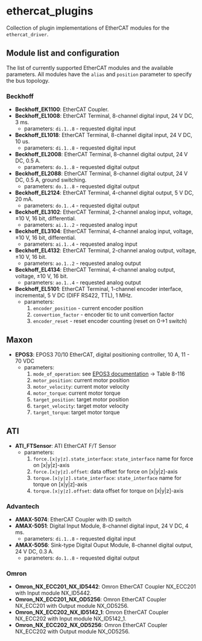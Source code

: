# ethercat_plugins
Collection of plugin implementations of EtherCAT modules for the `ethercat_driver`.

## Module list and configuration
The list of currently supported EtherCAT modules and the available parameters. All modules have the `alias` and `position` parameter to specify the bus topology.
### Beckhoff
- **Beckhoff_EK1100**: EtherCAT Coupler.
- **Beckhoff_EL1008**: EtherCAT Terminal, 8-channel digital input, 24 V DC, 3 ms.
    - parameters: `di.1..8` - requested digital input
- **Beckhoff_EL1018**: EtherCAT Terminal, 8-channel digital input, 24 V DC, 10 us.
    - parameters: `di.1..8` - requested digital input
- **Beckhoff_EL2008**: EtherCAT Terminal, 8-channel digital output, 24 V DC, 0.5 A.
    - parameters: `do.1..8` - requested digital output
- **Beckhoff_EL2088**: EtherCAT Terminal, 8-channel digital output, 24 V DC, 0.5 A, ground switching.
    - parameters: `do.1..8` - requested digital output
- **Beckhoff_EL2124**: EtherCAT Terminal, 4-channel digital output, 5 V DC, 20 mA.
    - parameters: `do.1..4` - requested digital output
- **Beckhoff_EL3102**: EtherCAT Terminal, 2-channel analog input, voltage, ±10 V, 16 bit, differential.
    - parameters: `ai.1..2` - requested analog input
- **Beckhoff_EL3104**: EtherCAT Terminal, 4-channel analog input, voltage, ±10 V, 16 bit, differential.
    - parameters: `ai.1..4` - requested analog input
- **Beckhoff_EL4132**: EtherCAT Terminal, 2-channel analog output, voltage, ±10 V, 16 bit.
    - parameters: `ao.1..2` - requested analog output
- **Beckhoff_EL4134**: EtherCAT Terminal, 4-channel analog output, voltage, ±10 V, 16 bit.
    - parameters: `ao.1..4` - requested analog output
- **Beckhoff_EL5101**: EtherCAT Terminal, 1-channel encoder interface, incremental, 5 V DC (DIFF RS422, TTL), 1 MHz.
    - parameters:
        1. `encoder_position` - current encoder position
        2. `convertion_factor` - encoder tic to unit convertion factor
        3. `encoder_reset` - reset encoder counting (reset on 0->1 switch)

## Maxon
- **EPOS3**: EPOS3 70/10 EtherCAT, digital positioning controller, 10 A, 11 - 70 VDC
    - parameters:
        1. `mode_of_operation`: see [EPOS3 documentation](https://maxonjapan.com/wp-content/uploads/manual/epos/EPOS3_EtherCAT_Firmware_Specification_En.pdf) -> Table 8-116
        2. `motor_position`: current motor position
        3. `motor_velocity`: current motor velocity
        4. `motor_torque`: current motor torque
        5. `target_position`: target motor position
        6. `target_velocity`: target motor velocity
        7. `target_torque`: target motor torque

## ATI
- **ATI_FTSensor**: ATI EtherCAT F/T Sensor
    - parameters: 
        1. `force.[x|y|z].state_interface`: `state_interface` name for force on [x|y|z]-axis
        2. `force.[x|y|z].offset`: data offset for force on [x|y|z]-axis
        3. `torque.[x|y|z].state_interface`: `state_interface` name for torque on [x|y|z]-axis
        4. `torque.[x|y|z].offset`: data offset for torque on [x|y|z]-axis
### Advantech
- **AMAX-5074**: EtherCAT Coupler with ID switch
- **AMAX-5051**: Digital Input Module, 8-channel digital input, 24 V DC, 4 ms.
    - parameters: `di.1..8` - requested digital input
- **AMAX-5056**: Sink-type Digital Ouput Module, 8-channel digital output, 24 V DC, 0.3 A.
    - parameters: `do.1..8` - requested digital output
    
### Omron

- **Omron_NX_ECC201_NX_ID5442**: Omron EtherCAT Coupler NX_ECC201 with Input module NX_ID5442.
- **Omron_NX_ECC201_NX_OD5256**: Omron EtherCAT Coupler NX_ECC201 with Output module NX_OD5256.
- **Omron_NX_ECC202_NX_ID5142_1**: Omron EtherCAT Coupler NX_ECC202 with Input module NX_ID5142_1.
- **Omron_NX_ECC202_NX_OD5256**: Omron EtherCAT Coupler NX_ECC202 with Output module NX_OD5256.
    
